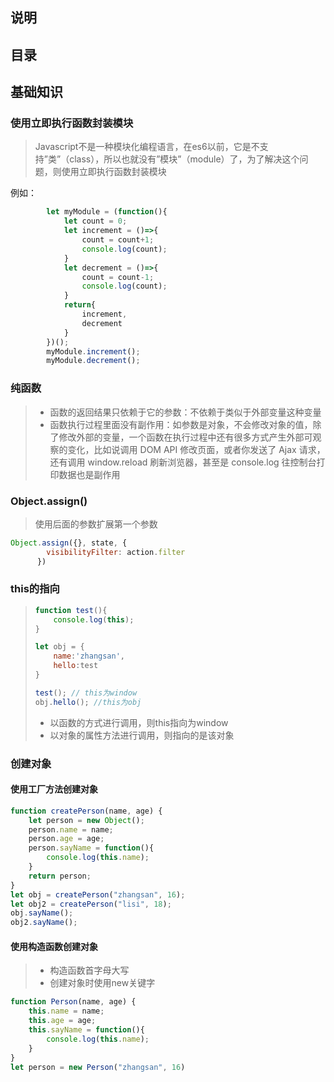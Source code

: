## 说明

## 目录

## 基础知识

### 使用立即执行函数封装模块

> Javascript不是一种模块化编程语言，在es6以前，它是不支持”类”（class），所以也就没有”模块”（module）了，为了解决这个问题，则使用立即执行函数封装模块

例如：

```js
        let myModule = (function(){
            let count = 0;
            let increment = ()=>{
                count = count+1;
                console.log(count);
            } 
            let decrement = ()=>{
                count = count-1;
                console.log(count);
            }
            return{
                increment,
                decrement
            }
        })();
        myModule.increment();
        myModule.decrement();
```

### 纯函数

> - 函数的返回结果只依赖于它的参数：不依赖于类似于外部变量这种变量
> - 函数执行过程里面没有副作用：如参数是对象，不会修改对象的值，除了修改外部的变量，一个函数在执行过程中还有很多方式产生外部可观察的变化，比如说调用 DOM API 修改页面，或者你发送了 Ajax 请求，还有调用 window.reload 刷新浏览器，甚至是 console.log 往控制台打印数据也是副作用

### Object.assign()

> 使用后面的参数扩展第一个参数

```js
Object.assign({}, state, {
        visibilityFilter: action.filter
      })
```

### this的指向

> ```js
> function test(){
>     console.log(this);
> }
> 
> let obj = {
>     name:'zhangsan',
>     hello:test
> }
> 
> test(); // this为window
> obj.hello(); //this为obj
> ```
>
> - 以函数的方式进行调用，则this指向为window
> - 以对象的属性方法进行调用，则指向的是该对象

### 创建对象

#### 使用工厂方法创建对象

```js
function createPerson(name, age) {
    let person = new Object();
    person.name = name;
    person.age = age;
    person.sayName = function(){
        console.log(this.name);
    }
    return person;
}
let obj = createPerson("zhangsan", 16);
let obj2 = createPerson("lisi", 18);
obj.sayName();
obj2.sayName();
```

#### 使用构造函数创建对象

> - 构造函数首字母大写
> - 创建对象时使用new关键字

```js
function Person(name, age) {
    this.name = name;
    this.age = age;
    this.sayName = function(){
        console.log(this.name);
    }
}
let person = new Person("zhangsan", 16)
```

